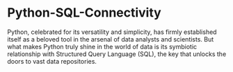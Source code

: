# Python-SQL-Connectivity
Python, celebrated for its versatility and simplicity, has firmly established itself as a beloved tool in the arsenal of data analysts and scientists. But what makes Python truly shine in the world of data is its symbiotic relationship with Structured Query Language (SQL), the key that unlocks the doors to vast data repositories.
